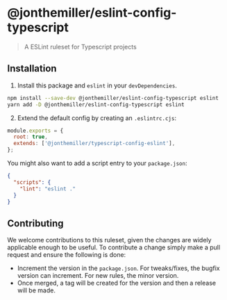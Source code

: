 # @jonthemiller/eslint-config-typescript

> A ESLint ruleset for Typescript projects

## Installation

1. Install this package and `eslint` in your `devDependencies`.

```bash
npm install --save-dev @jonthemiller/eslint-config-typescript eslint
yarn add -D @jonthemiller/eslint-config-typescript eslint
```

2. Extend the default config by creating an `.eslintrc.cjs`:

```js
module.exports = {
  root: true,
  extends: ['@jonthemiller/typescript-config-eslint'],
};
```

You might also want to add a script entry to your `package.json`:

```json
{
  "scripts": {
    "lint": "eslint ."
  }
}
```

## Contributing

We welcome contributions to this ruleset, given the changes are widely applicable enough to be useful. To contribute a change simply make a pull request and ensure the following is done:

* Increment the version in the `package.json`. For tweaks/fixes, the bugfix version can increment. For new rules, the minor version.
* Once merged, a tag will be created for the version and then a release will be made.
